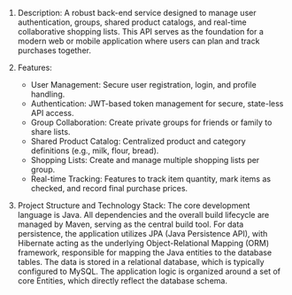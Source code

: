 1. Description:
      A robust back-end service designed to manage user authentication, groups, shared product catalogs, and real-time collaborative shopping lists.
    This API serves as the foundation for a modern web or mobile application where users can plan and track purchases together.

2. Features:
   - User Management: Secure user registration, login, and profile handling.
   - Authentication: JWT-based token management for secure, state-less API access.
   - Group Collaboration: Create private groups for friends or family to share lists.
   - Shared Product Catalog: Centralized product and category definitions (e.g., milk, flour, bread).
   - Shopping Lists: Create and manage multiple shopping lists per group.
   - Real-time Tracking: Features to track item quantity, mark items as checked, and record final purchase prices.
  
3. Project Structure and Technology Stack:
       The core development language is Java. All dependencies and the overall build lifecycle are managed by Maven, serving as the central build tool.
     For data persistence, the application utilizes JPA (Java Persistence API), with Hibernate acting as the underlying Object-Relational Mapping (ORM) framework,
     responsible for mapping the Java entities to the database tables. The data is stored in a relational database, which is typically configured to MySQL.
     The application logic is organized around a set of core Entities, which directly reflect the database schema.
